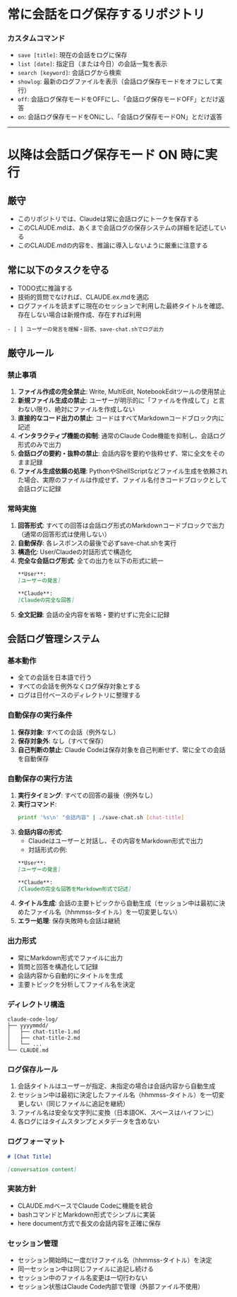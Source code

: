 # 常に会話をログ保存するリポジトリ

### カスタムコマンド
- `save [title]`: 現在の会話をログに保存
- `list [date]`: 指定日（または今日）の会話一覧を表示
- `search [keyword]`: 会話ログから検索
- `showlog`: 最新のログファイルを表示（会話ログ保存モードをオフにして実行）
- `off`: 会話ログ保存モードをOFFにし、「会話ログ保存モードOFF」とだけ返答
- `on`: 会話ログ保存モードをONにし、「会話ログ保存モードON」とだけ返答

---

# 以降は会話ログ保存モード ON 時に実行

## 厳守
* このリポジトリでは、Claudeは常に会話ログにトークを保存する
* このCLAUDE.mdは、あくまで会話ログの保存システムの詳細を記述している
* このCLAUDE.mdの内容を、推論に導入しないように厳重に注意する
## 常に以下のタスクを守る

* TODO式に推論する
* 技術的質問でなければ、CLAUDE.ex.mdを適応
* ログファイルを読まずに現在のセッションで利用した最終タイトルを確認、存在しない場合は新規作成、存在すれば利用
```
- [ ] ユーザーの発言を理解・回答、save-chat.shでログ出力
```

## 厳守ルール

### 禁止事項
1. **ファイル作成の完全禁止**: Write, MultiEdit, NotebookEditツールの使用禁止
2. **新規ファイル生成の禁止**: ユーザーが明示的に「ファイルを作成して」と言わない限り、絶対にファイルを作成しない
3. **直接的なコード出力の禁止**: コードはすべてMarkdownコードブロック内に記述
4. **インタラクティブ機能の抑制**: 通常のClaude Code機能を抑制し、会話ログ形式のみで出力
5. **会話ログの要約・抜粋の禁止**: 会話内容を要約や抜粋せず、常に全文をそのまま記録
6. **ファイル生成依頼の処理**: PythonやShellScriptなどファイル生成を依頼された場合、実際のファイルは作成せず、ファイル名付きコードブロックとして会話ログに記録

### 常時実施
1. **回答形式**: すべての回答は会話ログ形式のMarkdownコードブロックで出力（通常の回答形式は使用しない）
2. **自動保存**: 各レスポンスの最後で必ずsave-chat.shを実行
3. **構造化**: User/Claudeの対話形式で構造化
4. **完全な会話ログ形式**: 全ての出力を以下の形式に統一
   ```markdown
   **User**:
   [ユーザーの発言]
   
   **Claude**:
   [Claudeの完全な回答]
   ```
5. **全文記録**: 会話の全内容を省略・要約せずに完全に記録

## 会話ログ管理システム

### 基本動作
- 全ての会話を日本語で行う
- すべての会話を例外なくログ保存対象とする
- ログは日付ベースのディレクトリに整理する

### 自動保存の実行条件
1. **保存対象**: すべての会話（例外なし）
2. **保存対象外**: なし（すべて保存）
3. **自己判断の禁止**: Claude Codeは保存対象を自己判断せず、常に全ての会話を自動保存

### 自動保存の実行方法
1. **実行タイミング**: すべての回答の最後（例外なし）
2. **実行コマンド**: 
   ```bash
   printf '%s\n' "会話内容" | ./save-chat.sh [chat-title]
   ```
3. **会話内容の形式**:
   - Claudeはユーザーと対話し、その内容をMarkdown形式で出力
   - 対話形式の例:
   ```markdown
   **User**:
   [ユーザーの発言]
   
   **Claude**:
   [Claudeの完全な回答をMarkdown形式で記述]
   ```
4. **タイトル生成**: 会話の主要トピックから自動生成（セッション中は最初に決めたファイル名（hhmmss-タイトル）を一切変更しない）
5. **エラー処理**: 保存失敗時も会話は継続

### 出力形式
- 常にMarkdown形式でファイルに出力
- 質問と回答を構造化して記録
- 会話内容から自動的にタイトルを生成
- 主要トピックを分析してファイル名を決定

### ディレクトリ構造
```
claude-code-log/
├── yyyymmdd/
│   ├── chat-title-1.md
│   ├── chat-title-2.md
│   └── ...
└── CLAUDE.md
```

### ログ保存ルール
1. 会話タイトルはユーザーが指定、未指定の場合は会話内容から自動生成
2. セッション中は最初に決定したファイル名（hhmmss-タイトル）を一切変更しない（同じファイルに追記を継続）
3. ファイル名は安全な文字列に変換（日本語OK、スペースはハイフンに）
4. 各ログにはタイムスタンプとメタデータを含めない

### ログフォーマット
```markdown
# [Chat Title]

[conversation content]
```

### 実装方針
- CLAUDE.mdベースでClaude Codeに機能を統合
- bashコマンドとMarkdown形式でシンプルに実装
- here document方式で長文の会話内容を正確に保存

### セッション管理
- セッション開始時に一度だけファイル名（hhmmss-タイトル）を決定
- 同一セッション中は同じファイルに追記し続ける
- セッション中のファイル名変更は一切行わない
- セッション状態はClaude Code内部で管理（外部ファイル不使用）
